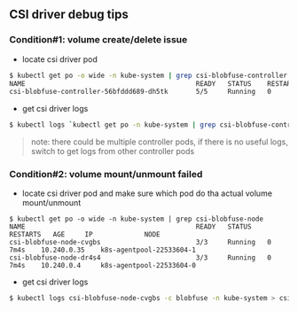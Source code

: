 ## CSI driver debug tips
### Condition#1: volume create/delete issue
 - locate csi driver pod
```sh
$ kubectl get po -o wide -n kube-system | grep csi-blobfuse-controller
NAME                                           READY   STATUS    RESTARTS   AGE     IP             NODE
csi-blobfuse-controller-56bfddd689-dh5tk       5/5     Running   0          35s     10.240.0.19    k8s-agentpool-22533604-0
```
 - get csi driver logs
```sh
$ kubectl logs `kubectl get po -n kube-system | grep csi-blobfuse-controller | cut -d ' ' -f1` -c blobfuse -n kube-system > csi-blobfuse-controller.log
```
> note: there could be multiple controller pods, if there is no useful logs, switch to get logs from other controller pods

### Condition#2: volume mount/unmount failed
 - locate csi driver pod and make sure which pod do tha actual volume mount/unmount
```
$ kubectl get po -o wide -n kube-system | grep csi-blobfuse-node
NAME                                           READY   STATUS    RESTARTS   AGE     IP             NODE
csi-blobfuse-node-cvgbs                        3/3     Running   0          7m4s    10.240.0.35    k8s-agentpool-22533604-1
csi-blobfuse-node-dr4s4                        3/3     Running   0          7m4s    10.240.0.4     k8s-agentpool-22533604-0
```

 - get csi driver logs
```sh
$ kubectl logs csi-blobfuse-node-cvgbs -c blobfuse -n kube-system > csi-blobfuse-node.log
```
